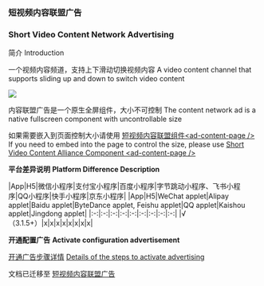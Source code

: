 
### 短视频内容联盟广告
### Short Video Content Network Advertising

简介
Introduction

⼀个视频内容频道，支持上下滑动切换视频内容
A video content channel that supports sliding up and down to switch video content

![](https://qiniu-web-assets.dcloud.net.cn/unidoc/zh/ad-content-page.png)


内容联盟广告是一个原生全屏组件，大小不可控制
The content network ad is a native fullscreen component with uncontrollable size

如果需要嵌入到页面控制大小请使用 [短视频内容联盟组件\<ad-content-page /\>](https://uniapp.dcloud.net.cn/component/ad-content-page)
If you need to embed into the page to control the size, please use [Short Video Content Alliance Component \<ad-content-page /\>](https://uniapp.dcloud.net.cn/component/ad-content-page)

**平台差异说明**
**Platform Difference Description**

|App|H5|微信小程序|支付宝小程序|百度小程序|字节跳动小程序、飞书小程序|QQ小程序|快手小程序|京东小程序|
|App|H5|WeChat applet|Alipay applet|Baidu applet|ByteDance applet, Feishu applet|QQ applet|Kaishou applet|Jingdong applet|
|:-:|:-:|:-:|:-:|:-:|:-:|:-:|:-:|:-:|
|√（3.1.5+）|x|x|x|x|x|x|x|x|


**开通配置广告**
**Activate configuration advertisement**

[开通广告步骤详情](https://uniapp.dcloud.net.cn/uni-ad.html#start)
[Details of the steps to activate advertising](https://uniapp.dcloud.net.cn/uni-ad.html#start)


文档已迁移至 [短视频内容联盟广告](https://uniapp.dcloud.net.cn/uni-ad/ad-content-page.html)

